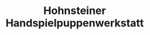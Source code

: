 ---
title: "Hohnsteiner Handspielpuppenwerkstatt"
url: /hohnstein/hohnsteiner-handspielpuppenwerkstatt/
shop: Allgemein
---
